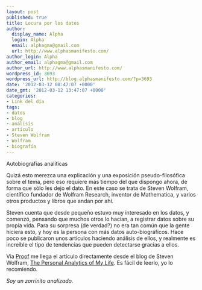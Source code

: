 ```yaml
---
layout: post
published: true
title: Locura por los datos
author:
  display_name: Alpha
  login: Alpha
  email: alphagma@gmail.com
  url: http://www.alphasmanifesto.com/
author_login: Alpha
author_email: alphagma@gmail.com
author_url: http://www.alphasmanifesto.com/
wordpress_id: 3693
wordpress_url: http://blog.alphasmanifesto.com/?p=3693
date: '2012-03-12 08:47:07 +0000'
date_gmt: '2012-03-12 13:47:07 +0000'
categories:
- Link del día
tags:
- datos
- blog
- análisis
- artículo
- Steven Wolfram
- Wolfram
- biografía
---
```

Autobiografías analíticas


Quizá esto merezca una explicación y una exposición pseudo-filosófica sobre el tema, pero eso requiere más tiempo del que dispongo ahora, de forma que sólo les dejo el dato. En este caso se trata de Steven Wolfram, científico fundador de Wolfram Research, inventor de Mathematica, y varios otros productos y libros que andan por ahí.

Steven cuenta que desde pequeño estuvo muy interesado en los datos, y comenzó, pensando que muchos otros lo hacían, a registrar datos sobre su propia vida. Para su sorpresa (de verdad?) no era tan común que la gente hiciera esto, y hoy es la persona con más datos auto-biográficos. Hace poco se publicaron unos artículos haciendo análisis de ellos, y realmente es increíble el tipo de tendencias que pueden detectarse gracias a ellos.

Via [Proof](http://proofmathisbeautiful.tumblr.com/post/19073118380/poptech-steven-wolfram-the-personal-analytics) me llega el artículo directamente desde el blog de Steven Wolfram, [The Personal Analytics of My Life](http://blog.stephenwolfram.com/2012/03/the-personal-analytics-of-my-life/). Es fácil de leerlo, yo lo recomiendo.

_Soy un zorrinito analizado._

